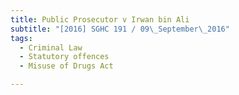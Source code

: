 ```yaml
---
title: Public Prosecutor v Irwan bin Ali 
subtitle: "[2016] SGHC 191 / 09\_September\_2016"
tags:
  - Criminal Law
  - Statutory offences
  - Misuse of Drugs Act

---
```


